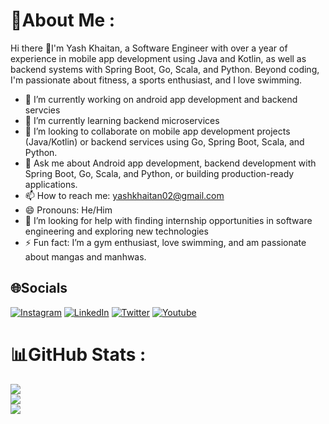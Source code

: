 # 💫About Me :
Hi there 👋I'm Yash Khaitan, a Software Engineer with over a year of experience in mobile app development using Java and Kotlin, as well as backend systems with Spring Boot, Go, Scala, and Python. Beyond coding, I'm passionate about fitness, a sports enthusiast, and I love swimming.

- 🔭 I’m currently working on android app development and backend servcies
- 🌱 I’m currently learning backend microservices
- 👯 I’m looking to collaborate on mobile app development projects (Java/Kotlin) or backend services using Go, Spring Boot, Scala, and Python.
- 💬 Ask me about Android app development, backend development with Spring Boot, Go, Scala, and Python, or building production-ready applications.
- 📫 How to reach me: yashkhaitan02@gmail.com
- 😄 Pronouns: He/Him
- 🤔 I’m looking for help with finding internship opportunities in software engineering and exploring new technologies
- ⚡ Fun fact: I’m a gym enthusiast, love swimming, and am passionate about mangas and manhwas.

## 🌐Socials
[![Instagram](https://img.shields.io/badge/Instagram-%23E4405F.svg?logo=Instagram&logoColor=white)](https://instagram.com/yash.k.5/) [![LinkedIn](https://img.shields.io/badge/LinkedIn-%230077B5.svg?logo=linkedin&logoColor=white)](https://linkedin.com/in/yash-khaitan-061174233/) [![Twitter](https://img.shields.io/badge/Twitter-%231DA1F2.svg?logo=Twitter&logoColor=white)](https://x.com/AsYash02) [![Youtube](https://img.shields.io/badge/YouTube-red?logo=youtube&logoColor=white)](https://youtube.com/@codingstag) 

# 📊GitHub Stats :
![](https://github-readme-stats.vercel.app/api?username=furqanullah717&theme=dark&hide_border=false&include_all_commits=true&count_private=true)<br/>
![](https://github-readme-streak-stats.herokuapp.com/?user=furqanullah717&theme=dark&hide_border=false)<br/>
![](https://github-readme-stats.vercel.app/api/top-langs/?username=yashkys&theme=dark&hide_border=false&include_all_commits=true&count_private=true&layout=compact)
